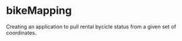 # bikeMapping
Creating an application to pull rental bycicle status from a given set of coordinates.
